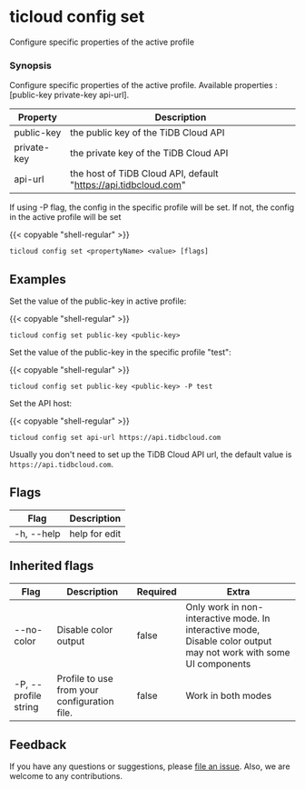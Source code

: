 # ticloud config set

Configure specific properties of the active profile

### Synopsis

Configure specific properties of the active profile.
Available properties : [public-key private-key api-url].

| Property    | Description                                                     |
|-------------|-----------------------------------------------------------------|
| public-key  | the public key of the TiDB Cloud API                            |
| private-key | the private key of the TiDB Cloud API                           |
| api-url     | the host of TiDB Cloud API, default "https://api.tidbcloud.com" |

If using -P flag, the config in the specific profile will be set.
If not, the config in the active profile will be set

{{< copyable "shell-regular" >}}

```shell
ticloud config set <propertyName> <value> [flags]
```

## Examples

Set the value of the public-key in active profile:

{{< copyable "shell-regular" >}}

```shell
ticloud config set public-key <public-key>
```

Set the value of the public-key in the specific profile "test":

{{< copyable "shell-regular" >}}

```shell
ticloud config set public-key <public-key> -P test
```

Set the API host:

{{< copyable "shell-regular" >}}

```shell
ticloud config set api-url https://api.tidbcloud.com
```

<Note>Usually you don't need to set up the TiDB Cloud API url, the default value is `https://api.tidbcloud.com`.</Note>

## Flags

| Flag       | Description   |
|------------|---------------|
| -h, --help | help for edit |

## Inherited flags

| Flag                 | Description                                  | Required | Extra                                                                                                             |
|----------------------|----------------------------------------------|----------|-------------------------------------------------------------------------------------------------------------------|
| --no-color           | Disable color output                         | false    | Only work in non-interactive mode. In interactive mode, Disable color output may not work with some UI components |
| -P, --profile string | Profile to use from your configuration file. | false    | Work in both modes                                                                                                |

## Feedback

If you have any questions or suggestions, please [file an issue](https://github.com/tidbcloud/tidbcloud-cli/issues/new/choose).
Also, we are welcome to any contributions.
